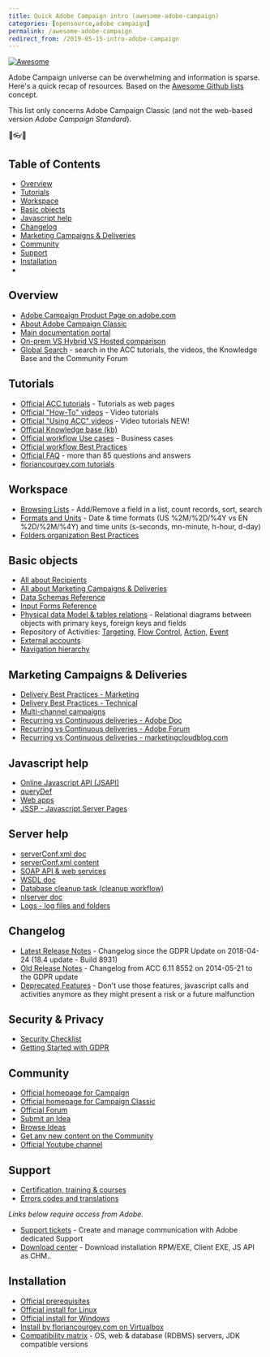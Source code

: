 ```yaml
---
title: Quick Adobe Campaign intro (awesome-adobe-campaign)
categories: [opensource,adobe campaign]
permalink: /awesome-adobe-campaign
redirect_from: /2019-05-15-intro-adobe-campaign
---
```


[![Awesome](https://awesome.re/badge.svg)](https://awesome.re)

Adobe Campaign universe can be overwhelming and information is sparse. Here's a quick recap of resources. Based on the [Awesome Github lists](https://github.com/sindresorhus/awesome) concept.

This list only concerns Adobe Campaign Classic (and not the web-based version *Adobe Campaign Standard*).

<p class="text-center">🌟👓📧</p>

<!--more-->

## Table of Contents
- [Overview](#overview)
- [Tutorials](#tutorials)
- [Workspace](#workspace)
- [Basic objects](#basic-objects)
- [Javascript help](#javascript-help)
- [Changelog](#changelog)
- [Marketing Campaigns & Deliveries](#marketing-campaigns--deliveries)
- [Community](#community)
- [Support](#support)
- [Installation](#installation)
- [](#)

## Overview
- [Adobe Campaign Product Page on adobe.com](https://www.adobe.com/marketing/campaign.html)
- [About Adobe Campaign Classic](https://docs.campaign.adobe.com/doc/AC/en/PTF_Starting_with_Adobe_Campaign_About_Adobe_Campaign_Classic.html)
- [Main documentation portal](https://helpx.adobe.com/support/campaign/classic.html)
- [On-prem VS Hybrid VS Hosted comparison](https://helpx.adobe.com/campaign/kb/acc-on-prem-vs-hosted.html)
- [Global Search](https://docs.campaign.adobe.com/doc/AC/en/browseAC.html) - search in the ACC tutorials, the videos, the Knowledge Base and the Community Forum

## Tutorials
- [Official ACC tutorials](https://docs.campaign.adobe.com/doc/AC/en/PTF_Starting_with_Adobe_Campaign_Tutorials.html) - Tutorials as web pages
- [Official "How-To" videos](https://helpx.adobe.com/campaign/tutorials.html) - Video tutorials
- [Official "Using ACC" videos](https://helpx.adobe.com/campaign/kt/acc/index/acc-videos.html) - Video tutorials NEW!
- [Official Knowledge base (kb)](https://helpx.adobe.com/campaign/kb/article-list.html)
- [Official workflow Use cases](https://docs.campaign.adobe.com/doc/AC/en/WKF_Use_cases_Using_the_local_approval_activity.html) - Business cases
- [Official workflow Best Practices](https://docs.campaign.adobe.com/doc/AC/en/WKF__General_operation_Workflow_best_practices.html)
- [Official FAQ](https://docs.campaign.adobe.com/doc/AC/en/PTF_Starting_with_Adobe_Campaign_Common_questions.html) - more than 85 questions and answers
- [floriancourgey.com tutorials](https://blog.floriancourgey.com/categories?id=adobe%20campaign)

## Workspace
- [Browsing Lists](https://docs.campaign.adobe.com/doc/AC/en/PTF_Starting_with_Adobe_Campaign_Adobe_Campaign_workspace.html#Browsing_lists) - Add/Remove a field in a list, count records, sort, search
- [Formats and Units](https://docs.campaign.adobe.com/doc/AC/en/PTF_Starting_with_Adobe_Campaign_Adobe_Campaign_workspace.html#Formats_and_units) - Date & time formats (US %2M/%2D/%4Y vs EN %2D/%2M/%4Y) and time units (s-seconds, mn-minute, h-hour, d-day)
- [Folders organization Best Practices](https://helpx.adobe.com/campaign/kb/organization-folders-explorer.html)

## Basic objects
- [All about Recipients](https://docs.campaign.adobe.com/doc/AC/en/PTF_Profile_management_About_profiles.html)
- [All about Marketing Campaigns & Deliveries](https://docs.campaign.adobe.com/doc/AC/en/CMP_Orchestrate_campaigns_Setting_up_marketing_campaigns.html)
- [Data Schemas Reference](https://docs.campaign.adobe.com/doc/AC/en/CFG_Schema_Reference_Elements_and_attributes.html)
- [Input Forms Reference](https://docs.campaign.adobe.com/doc/AC/en/CFG_Input_forms_Form_structure.html)
- [Physical data Model & tables relations](https://docs.campaign.adobe.com/doc/AC/en/technicalResources/_Datamodel_Description_of_the_main_tables.html) - Relational diagrams between objects with primary keys, foreign keys and fields
- Repository of Activities: [Targeting](https://docs.campaign.adobe.com/doc/AC/en/WKF_Repository_of_activities_Targeting_activities.html), [Flow Control](https://docs.campaign.adobe.com/doc/AC/en/WKF_Repository_of_activities_Flow_control_activities.html), [Action](https://docs.campaign.adobe.com/doc/AC/en/WKF_Repository_of_activities_Action_activities.html), [Event](https://docs.campaign.adobe.com/doc/AC/en/WKF_Repository_of_activities_Event_activities.html)
- [External accounts](https://docs.campaign.adobe.com/doc/AC/en/PTF_Administration_basics_External_accounts.html)
- [Navigation hierarchy](https://docs.campaign.adobe.com/doc/AC/en/CFG_Navigation_hierarchy_Configuration.html)

## Marketing Campaigns & Deliveries
- [Delivery Best Practices - Marketing](https://docs.campaign.adobe.com/doc/AC/getting_started/EN/deliveryBestPractices.html)
- [Delivery Best Practices - Technical](https://docs.campaign.adobe.com/doc/AC/getting_started/EN/deliverability.html)
- [Multi-channel campaigns](https://helpx.adobe.com/campaign/kt/acc/using/acc-multi-channel-campaigns-feature-video-set-up.html)
- [Recurring vs Continuous deliveries - Adobe Doc](https://helpx.adobe.com/campaign/kt/acc/using/acc-recurring-delivery-tutorial-set-up.html)
- [Recurring vs Continuous deliveries - Adobe Forum](https://forums.adobe.com/thread/2204509)
- [Recurring vs Continuous deliveries - marketingcloudblog.com](https://marketingcloudblog.com/mcb_faq/difference-continuous-delivery-recurring-delivery-adobe-campaign/)

## Javascript help
- [Online Javascript API (JSAPI)](https://final-docs.campaign.adobe.com/doc/AC/en/jsapi/)
- [queryDef](https://blog.floriancourgey.com/2018/08/use-querydef-the-database-toolkit-in-adobe-campaign)
- [Web apps](https://blog.floriancourgey.com/2018/07/use-the-context-in-web-apps-in-adobe-campaign)
- [JSSP - Javascript Server Pages](https://blog.floriancourgey.com/2018/11/create-jssp-dynamic-javascript-server-page-in-acc/)

## Server help
- [serverConf.xml doc](https://docs.campaign.adobe.com/doc/AC/en/INS_Appendices_The_server_configuration_file.html)
- [serverConf.xml content](https://blog.floriancourgey.com/2018/10/get-the-content-of-your-serverconf-xml-in-adobe-campaign/)
- [SOAP API & web services](https://docs.campaign.adobe.com/doc/AC/en/CFG_API_About_web_services.html)
- [WSDL doc](https://docs.campaign.adobe.com/doc/AC/en/CFG_API_Web_service_calls.html#Web_service_description-_WSDL)
- [Database cleanup task (cleanup workflow)](https://docs.campaign.adobe.com/doc/AC/en/PRO_Data_processing_Database_cleanup_workflow.html)
- [nlserver doc](https://docs.campaign.adobe.com/doc/AC/en/PRO_Production_procedures_Operating_principle.html)
- [Logs - log files and folders](https://docs.campaign.adobe.com/doc/AC/en/PRO_Production_procedures_Log_files.html)

## Changelog
- [Latest Release Notes](https://docs.campaign.adobe.com/doc/AC/en/RN.html) - Changelog since the GDPR Update on 2018-04-24 (18.4 update - Build 8931)
- [Old Release Notes](https://docs.campaign.adobe.com/doc/AC/en/RN_legacy.html) - Changelog from ACC 6.11 8552 on 2014-05-21 to the GDPR update
- [Deprecated Features](https://helpx.adobe.com/campaign/kb/deprecated-and-removed-features.html) - Don't use those features, javascript calls and activities anymore as they might present a risk or a future malfunction

## Security & Privacy
- [Security Checklist](https://docs.campaign.adobe.com/doc/AC/getting_started/EN/security.html)
- [Getting Started with GDPR](https://docs.campaign.adobe.com/doc/AC/getting_started/EN/ACC_GDPR.html)

## Community
- [Official homepage for Campaign](https://forums.adobe.com/community/experience-cloud/marketing-cloud/campaign)
- [Official homepage for Campaign Classic](https://forums.adobe.com/community/experience-cloud/marketing-cloud/campaign/classic)
- [Official Forum](https://forums.adobe.com/community/experience-cloud/marketing-cloud/campaign/classic/content?filterID=contentstatus%5Bpublished%5D~objecttype~objecttype%5Bthread%5D&sortKey=score)
- [Submit an Idea](https://forums.adobe.com/create-idea!input.jspa?containerType=14&containerID=5724)
- [Browse Ideas](https://forums.adobe.com/community/experience-cloud/marketing-cloud/campaign/classic/content?filterID=contentstatus%5Bpublished%5D~objecttype~objecttype%5Bidea%5D&sortKey=score)
- [Get any new content on the Community](https://forums.adobe.com/search.jspa?after=week&place=%2Fplaces%2F17564959&depth=children&q=e*&sort=updatedDesc)
- [Official Youtube channel](https://www.youtube.com/channel/UCWU3Pm6LMcJRQHr375ZY5lw)

## Support
- [Certification, training & courses](https://training.adobe.com/training/courses.html#solution=adobeCampaign)
- [Errors codes and translations](https://docs.campaign.adobe.com/doc/AC/en/technicalResources/error_messages/error_codes.html)

*Links below require access from Adobe.*
- [Support tickets](https://support.neolane.net/ops/dashboardExtranet.jssp) - Create and manage communication with Adobe dedicated Support
- [Download center](https://support.neolane.net/webApp/downloadCenter) - Download installation RPM/EXE, Client EXE, JS API as CHM..

## Installation
- [Official prerequisites](https://docs.campaign.adobe.com/doc/AC/en/INS_Prerequisites_and_recommendations__Before_starting.html)
- [Official install for Linux](https://docs.campaign.adobe.com/doc/AC/en/INS_Installing_Campaign_in_Linux__Prerequisites.html)
- [Official install for Windows](https://docs.campaign.adobe.com/doc/AC/en/INS_Installing_Campaign_in_Windows__Prerequisites.html)
- [Install by floriancourgey.com on Virtualbox](https://blog.floriancourgey.com/2019/01/installing-adobe-campaign-locally)
- [Compatibility matrix](https://helpx.adobe.com/campaign/kb/compatibility-matrix.html) - OS, web & database (RDBMS) servers, JDK  compatible versions
